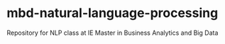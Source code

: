 # mbd-natural-language-processing
Repository for NLP class at IE Master in Business Analytics and Big Data
